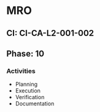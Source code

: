 # MRO

## CI: CI-CA-L2-001-002
## Phase: 10

### Activities
- Planning
- Execution
- Verification
- Documentation
